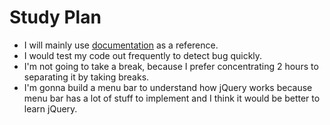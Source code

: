 # Study Plan
  - I will mainly use [documentation](https://api.jquery.com) as a reference.
  - I would test my code out frequently to detect bug quickly.
  - I'm not going to take a break, because I prefer concentrating 2 hours to separating it by taking breaks.
  - I'm gonna build a menu bar to understand how jQuery works because menu bar has a lot of stuff to implement and I think it would be better to learn jQuery.
